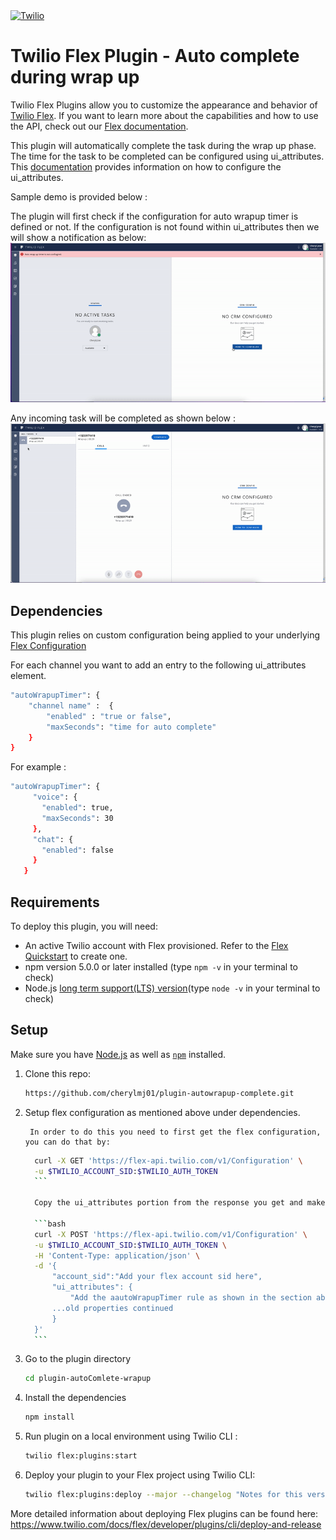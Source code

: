 <a href="https://www.twilio.com">
<img src="https://static0.twilio.com/marketing/bundles/marketing/img/logos/wordmark-red.svg" alt="Twilio" width="250" />
</a>

# Twilio Flex Plugin - Auto complete during wrap up

Twilio Flex Plugins allow you to customize the appearance and behavior of [Twilio Flex](https://www.twilio.com/flex). If you want to learn more about the capabilities and how to use the API, check out our [Flex documentation](https://www.twilio.com/docs/flex).

This plugin will automatically complete the task during the wrap up phase. The time for the task to be completed can be configured using ui_attributes. This [documentation](https://www.twilio.com/docs/flex/developer/ui/configuration#modifying-configuration-for-flextwiliocom) provides information on how to configure the ui_attributes.

Sample demo is provided below :

The plugin will first check if the configuration for auto wrapup timer is defined or not. If the configuration
is not found within ui_attributes then we will show a notification as below:
![Notification](./Resources/autoComplete_config.gif)

Any incoming task will be completed as shown below :
![Plugin Demo](https://github.com/cherylmj01/plugin-autoComplete-wrapup/blob/main/Resources/plugin-autoConplete-wrapup.gif)


## Dependencies

This plugin relies on custom configuration being applied to your underlying [Flex Configuration](https://www.twilio.com/docs/flex/developer/ui/configuration#modifying-configuration-for-flextwiliocom)

For each channel you want to add an entry to the following ui_attributes element.

```bash
"autoWrapupTimer": {
	"channel name" :  {
		"enabled" : "true or false",
		"maxSeconds": "time for auto complete"
	}
}
```

For example :

```bash
"autoWrapupTimer": {
     "voice": {
       "enabled": true,
       "maxSeconds": 30
     },
     "chat": {
       "enabled": false
     }
   }
```


## Requirements

To deploy this plugin, you will need:

- An active Twilio account with Flex provisioned. Refer to the [Flex Quickstart](https://www.twilio.com/docs/flex/quickstart/flex-basics#sign-up-for-or-sign-in-to-twilio-and-create-a-new-flex-project") to create one.
- npm version 5.0.0 or later installed (type `npm -v` in your terminal to check)
- Node.js [long term support(LTS) version](https://nodejs.org/en/about/releases/)(type `node -v` in your terminal to check)

## Setup

Make sure you have [Node.js](https://nodejs.org) as well as [`npm`](https://npmjs.com) installed.

1.  Clone this repo:

	```bash
	https://github.com/cherylmj01/plugin-autowrapup-complete.git
	```

2. Setup flex configuration as mentioned above under dependencies.

		In order to do this you need to first get the flex configuration, you can do that by:

	  ```bash
		curl -X GET 'https://flex-api.twilio.com/v1/Configuration' \
		-u $TWILIO_ACCOUNT_SID:$TWILIO_AUTH_TOKEN
		```

		Copy the ui_attributes portion from the response you get and make the POST request with the updates to the ui_attributes

		```bash
		curl -X POST 'https://flex-api.twilio.com/v1/Configuration' \
		-u $TWILIO_ACCOUNT_SID:$TWILIO_AUTH_TOKEN \
		-H 'Content-Type: application/json' \
		-d '{
		    "account_sid":"Add your flex account sid here",
		    "ui_attributes": {
		        "Add the aautoWrapupTimer rule as shown in the section above",
		    ...old properties continued
		    }
		}'
		```

3. Go to the plugin directory

	```bash
	cd plugin-autoComlete-wrapup
	```

4. Install the dependencies

	```bash
	npm install
	```

5. Run plugin on a local environment using Twilio CLI :

	```bash
	twilio flex:plugins:start
	```

6. Deploy your plugin to your Flex project using Twilio CLI:

	```bash
	twilio flex:plugins:deploy --major --changelog "Notes for this version" --description "Functionality of the plugin"
	```

More detailed information about deploying Flex plugins can be found here: https://www.twilio.com/docs/flex/developer/plugins/cli/deploy-and-release
